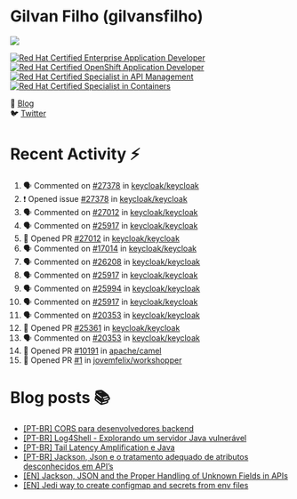# Gilvan Filho (gilvansfilho)

[![](https://img.shields.io/badge/Middleware%20Architect%20at%20red%20hat-ee0000?logo=red-hat&style=for-the-badge)](https://redhat.com)

<!--START_SECTION:badges-->
[![Red Hat Certified Enterprise Application Developer](https://images.credly.com/size/110x110/images/ae7dd2bd-1d04-43d9-b148-1ef79ec45129/image.png)](http://www.credly.com/badges/94409217-e14f-4d6d-aed3-71b9f8b0ebad "Red Hat Certified Enterprise Application Developer")
[![Red Hat Certified OpenShift Application Developer](https://images.credly.com/size/110x110/images/f7107c13-ff27-467c-ac8e-ba4ba609050b/image.png)](http://www.credly.com/badges/aee80eae-f983-421f-bdb1-6133b505031e "Red Hat Certified OpenShift Application Developer")
[![Red Hat Certified Specialist in API Management](https://images.credly.com/size/110x110/images/6eb5499c-cf76-4837-ac72-6a254139af1a/image.png)](http://www.credly.com/badges/5ed4caa4-b040-4277-a4b8-9fe0039e3fde "Red Hat Certified Specialist in API Management")
[![Red Hat Certified Specialist in Containers](https://images.credly.com/size/110x110/images/272f17b3-2eb9-4e5f-aa3c-66c6b137fb27/image.png)](http://www.credly.com/badges/3bfc991b-e21f-4682-8c5d-9c6d3bc495db "Red Hat Certified Specialist in Containers")
<!--END_SECTION:badges-->

📝 [Blog](http://blog.gilvansfilho.com)<br/>
:bird: [Twitter](http://twitter.com/gilvansfilho)

# Recent Activity :zap:
<!--START_SECTION:activity-->
1. 🗣 Commented on [#27378](https://github.com/keycloak/keycloak/issues/27378#issuecomment-1970259614) in [keycloak/keycloak](https://github.com/keycloak/keycloak)
2. ❗ Opened issue [#27378](https://github.com/keycloak/keycloak/issues/27378) in [keycloak/keycloak](https://github.com/keycloak/keycloak)
3. 🗣 Commented on [#27012](https://github.com/keycloak/keycloak/pull/27012#issuecomment-1961633275) in [keycloak/keycloak](https://github.com/keycloak/keycloak)
4. 🗣 Commented on [#25917](https://github.com/keycloak/keycloak/issues/25917#issuecomment-1944196919) in [keycloak/keycloak](https://github.com/keycloak/keycloak)
5. 💪 Opened PR [#27012](https://github.com/keycloak/keycloak/pull/27012) in [keycloak/keycloak](https://github.com/keycloak/keycloak)
6. 🗣 Commented on [#17014](https://github.com/keycloak/keycloak/issues/17014#issuecomment-1925301564) in [keycloak/keycloak](https://github.com/keycloak/keycloak)
7. 🗣 Commented on [#26208](https://github.com/keycloak/keycloak/pull/26208#issuecomment-1924741200) in [keycloak/keycloak](https://github.com/keycloak/keycloak)
8. 🗣 Commented on [#25917](https://github.com/keycloak/keycloak/issues/25917#issuecomment-1882110335) in [keycloak/keycloak](https://github.com/keycloak/keycloak)
9. 🗣 Commented on [#25994](https://github.com/keycloak/keycloak/pull/25994#issuecomment-1882106532) in [keycloak/keycloak](https://github.com/keycloak/keycloak)
10. 🗣 Commented on [#25917](https://github.com/keycloak/keycloak/issues/25917#issuecomment-1881717417) in [keycloak/keycloak](https://github.com/keycloak/keycloak)
11. 🗣 Commented on [#20353](https://github.com/keycloak/keycloak/issues/20353#issuecomment-1867617516) in [keycloak/keycloak](https://github.com/keycloak/keycloak)
12. 💪 Opened PR [#25361](https://github.com/keycloak/keycloak/pull/25361) in [keycloak/keycloak](https://github.com/keycloak/keycloak)
13. 🗣 Commented on [#20353](https://github.com/keycloak/keycloak/issues/20353#issuecomment-1840876639) in [keycloak/keycloak](https://github.com/keycloak/keycloak)
14. 💪 Opened PR [#10191](https://github.com/apache/camel/pull/10191) in [apache/camel](https://github.com/apache/camel)
15. 💪 Opened PR [#1](https://github.com/jovemfelix/workshopper/pull/1) in [jovemfelix/workshopper](https://github.com/jovemfelix/workshopper)
<!--END_SECTION:activity-->

# Blog posts :books:
- [[PT-BR] CORS para desenvolvedores backend](https://blog.gilvansfilho.com/cors-para-desenvolvedores-backend)
- [[PT-BR] Log4Shell - Explorando um servidor Java vulnerável](https://blog.gilvansfilho.com/log4shell-explorando-um-servidor-java-vulneravel)
- [[PT-BR] Tail Latency Amplification e Java](https://blog.gilvansfilho.com/tail-latency-amplification-java)
- [[PT-BR] Jackson, Json e o tratamento adequado de atributos desconhecidos em API’s](https://blog.gilvansfilho.com/jackson-json-e-o-tratamento-adequado-de-atributos-desconhecidos-em-apis)
- [[EN] Jackson, JSON and the Proper Handling of Unknown Fields in APIs](https://dzone.com/articles/jackson-json-and-the-proper-handling-of-unknown-fi)
- [[EN] Jedi way to create configmap and secrets from env files](https://blog.gilvansfilho.com/jedi-way-to-create-configmap-and-secrets-from-env-files)
